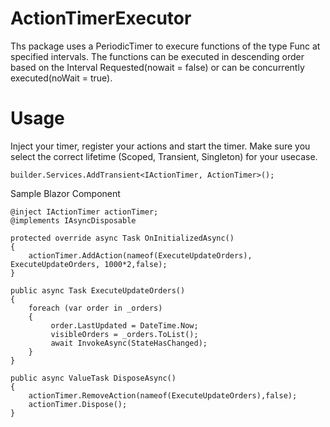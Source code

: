 # ActionTimerExecutor

Ths package uses a PeriodicTimer to execure functions of the type Func<Task> at specified intervals. 
The functions can be executed in descending order based on the Interval Requested(nowait = false) or can be concurrently executed(noWait = true).
  
  # Usage
  Inject your timer, register your actions and start the timer. 
  Make sure you select the correct lifetime (Scoped, Transient, Singleton) for your usecase. 
  
  ```
  builder.Services.AddTransient<IActionTimer, ActionTimer>();
  ```
  
  Sample Blazor Component
  
  ```
  @inject IActionTimer actionTimer;
  @implements IAsyncDisposable
  
  protected override async Task OnInitializedAsync()
  {
      actionTimer.AddAction(nameof(ExecuteUpdateOrders), ExecuteUpdateOrders, 1000*2,false);
  }
  
  public async Task ExecuteUpdateOrders()
  {
      foreach (var order in _orders)
      {
           order.LastUpdated = DateTime.Now;
           visibleOrders = _orders.ToList();
           await InvokeAsync(StateHasChanged);
      }
  }
  
  public async ValueTask DisposeAsync()
  {
      actionTimer.RemoveAction(nameof(ExecuteUpdateOrders),false);
      actionTimer.Dispose();
  }
  ```
